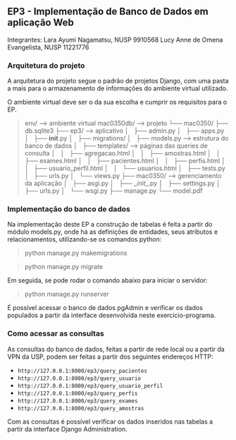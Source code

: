 ## EP3 -  Implementação de Banco de Dados em aplicação Web

Integrantes:
Lara Ayumi Nagamatsu, NUSP 9910568
Lucy Anne de Omena Evangelista, NUSP 11221776

### Arquitetura do projeto

A arquitetura do projeto segue o padrão de projetos Django, com uma pasta a mais para o armazenamento de informações do ambiente virtual utilizado.

O ambiente virtual deve ser o da sua escolha e cumprir os requisitos para o EP.

> env/       --> ambiente virtual
> mac0350db/ --> projeto
> └── mac0350/
>     ├── db.sqlite3
>     ├── ep3/  --> aplicativo
>     │   ├── admin.py
>     │   ├── apps.py
>     │   ├── __init__.py
>     │   ├── migrations/
>     │   ├── models.py  --> estrutura do banco de dados
>     │   ├── templates/ --> páginas das queries de consulta
>     │   │   ├── agregacao.html
>     │   │   ├── amostras.html
>     │   │   ├── exames.html
>     │   │   ├── pacientes.html
>     │   │   ├── perfis.html
>     │   │   ├── usuario_perfil.html
>     │   │   └── usuarios.html
>     │   ├── tests.py
>     │   ├── urls.py
>     │   └── views.py
>     ├── mac0350/ --> gerenciamento da aplicação
>     │   ├── asgi.py
>     │   ├── \__init__.py
>     │   ├── settings.py
>     │   ├── urls.py
>     │   └── wsgi.py
>     ├── manage.py
>     └── model.pdf

### Implementação do banco de dados

Na implementação deste EP a construção de tabelas é feita a partir do módulo models.py, onde há as definições de entidades, seus atributos e relacionamentos, utilizando-se os comandos python:

> python manage.py makemigrations

> python manage.py migrate

Em seguida, se pode rodar o comando abaixo para iniciar o servidor:

> python manage.py runserver

É possível acessar o banco de dados pgAdmin e verificar os dados populados a partir da interface desenvolvida neste exercício-programa.

### Como acessar as consultas

As consultas do banco de dados, feitas a partir de rede local ou a partir da VPN da USP, podem ser feitas a partir dos seguintes endereços HTTP:

- `http://127.0.0.1:8000/ep3/query_pacientes`
- `http://127.0.0.1:8000/ep3/query_usuario`
- `http://127.0.0.1:8000/ep3/query_usuario_perfil`
- `http://127.0.0.1:8000/ep3/query_perfis`
- `http://127.0.0.1:8000/ep3/query_exames`
- `http://127.0.0.1:8000/ep3/query_amostras`

Com as consultas é possível verificar os dados inseridos nas tabelas a partir da interface Django Administration.




